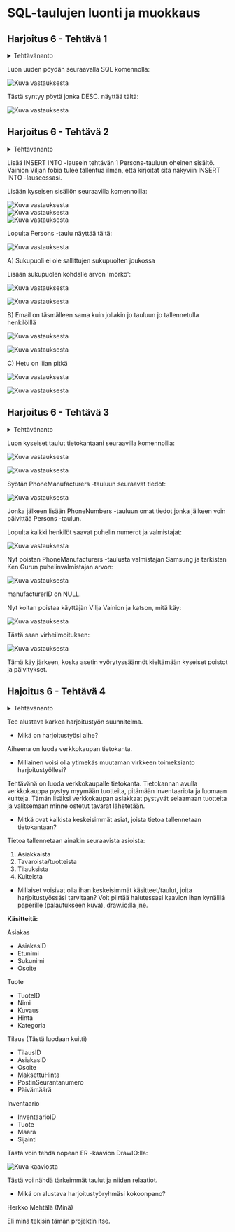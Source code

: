 # SQL-taulujen luonti ja muokkaus

## Harjoitus 6 - Tehtävä 1

<details markdown="1">
<summary>Tehtävänanto</summary>

Luo 'Persons' -niminen tietokannan taulu, jossa on sarakkeet<br>
+ 'hetu', kiinteämittainen merkkijono 11 merkkiä, perusavain<br>
+ 'sukunimi', vaihtuvamittainen merkkijono max 64 merkkiä, pakollinen<br>
+ 'etunimi', vaihtuvamittainen merkkijono max 64 merkkiä, pakollinen<br>
+ 'email', vaihtuvamittainen merkkijono max 128 merkkiä, ei ole pakollinen, mutta kahta täsmälleen samanlaista sähköpostiosoitetta ei voi tallentaa<br>
+ 'biologinen_sukupuoli', vaihtuvamittainen merkkijono max 32 merkkiä, pakollinen. Sallitut arvot ovat vain 'mies', 'nainen', 'intersukupuolinen'.<br>
+ 'fobia', vaihtuvamittainen merkkijono max 64 merkkiä, pakollinen, oletusarvo on 'hippopotomonstrosesquippedaliofobia'<br>
Tämän tehtävän vastauksena tulee palauttaa SQL-lause taulun luomiseksi sekä desc Persons-käskyn tulostus ja mahdolliset lisäkommentit.
</details>

Luon uuden pöydän seuraavalla SQL komennolla:  

![Kuva vastauksesta](Harjoitus6/1_result.JPG)  

Tästä syntyy pöytä jonka DESC. näyttää tältä:  

![Kuva vastauksesta](Harjoitus6/2_result.JPG)  

## Harjoitus 6 - Tehtävä 2

<details markdown="1">
<summary>Tehtävänanto</summary>

Lisää `INSERT INTO` -lausein tehtävän 1 `Persons`-tauluun oheinen sisältö. Vainion Viljan fobia tulee tallentua ilman, että kirjoitat sitä näkyviin `INSERT INTO` -lauseessasi

```
mysql> select * FROM Persons;
+-------------+----------+---------+----------------+----------------------+-------------------------------------+
| hetu        | sukunimi | etunimi | email          | biologinen_sukupuoli | fobia                               |
+-------------+----------+---------+----------------+----------------------+-------------------------------------+
| 121212-1234 | Guru     | Ken     | NULL           | intersukupuolinen    | fobofobia                           |
| 121212-1235 | Vainio   | Elo     | elo@mail.com   | mies                 | panofobia                           |
| 121212-1236 | Vainio   | Vilja   | vilja@mail.com | nainen               | hippopotomonstrosesquippedaliofobia |
+-------------+----------+---------+----------------+----------------------+-------------------------------------+
3 rows in set (0.00 sec)
```

Osoita `INSERT INTO` -lausein, että `Persons`-tauluun ei voi lisätä rivejä joissa  

A. `sukupuoli` ei ole sallittujen sukupuolten joukossa
B. `email` on täsmälleen sama kuin jollakin jo tauluun jo tallennetulla henkilölllä
C. `hetu` on liian pitkä  

Tämän tehtävän vastauksena tulee palauttaa kaikki käyttämäsi `INSERT INTO` -lauseet (6kpl) ja virheilmoitukset näiden kolmen viimeisen `INSERT INTO` -operaation epäonnistumisesta.  

</details>

Lisää INSERT INTO -lausein tehtävän 1 Persons-tauluun oheinen sisältö. Vainion Viljan fobia tulee tallentua ilman, että kirjoitat sitä näkyviin INSERT INTO -lauseessasi.  

Lisään kyseisen sisällön seuraavilla komennoilla:  

![Kuva vastauksesta](Harjoitus6/3_result.JPG)  
![Kuva vastauksesta](Harjoitus6/4_result.JPG)  
![Kuva vastauksesta](Harjoitus6/5_result.JPG)  

Lopulta Persons -taulu näyttää tältä:  

![Kuva vastauksesta](Harjoitus6/6_result.JPG)  

A) Sukupuoli ei ole sallittujen sukupuolten joukossa  

Lisään sukupuolen kohdalle arvon 'mörkö':  

![Kuva vastauksesta](Harjoitus6/7_result.JPG)  

![Kuva vastauksesta](Harjoitus6/8_result.JPG)  

B) Email on täsmälleen sama kuin jollakin jo tauluun jo tallennetulla henkilölllä  

![Kuva vastauksesta](Harjoitus6/9_result.JPG)  

![Kuva vastauksesta](Harjoitus6/10_result.JPG)  

C) Hetu on liian pitkä  

![Kuva vastauksesta](Harjoitus6/11_result.JPG)  

![Kuva vastauksesta](Harjoitus6/12_result.JPG)  

## Harjoitus 6 - Tehtävä 3

<details markdown="1">
<summary>Tehtävänanto</summary>
Tässä tehtävässä tarvitaan tehtävissä 1 ja 2 luotua `Persons`-taulua 3 rivin sisältöineen.<br>
Luo lisäksi taulu `PhoneManufacturers`, jossa on sarakkeet<br>

* (1A) 'id', kokonaisluku, automaattisesti kasvava sarake, pakollinen, perusavain<br>
* (1B) 'manufacturer', vaihtuvamittainen merkkijono max 32 merkkiä, pakollinen<br>

Luo lisäksi taulu 'PhoneNumbers', jossa on sarakkeet:<br><br>


* (2A) 'phonenumber', vaihtuvamittainen merkkijono max 64 merkkiä, pakollinen, perusavain<br>
* (2B) 'hetu', kiinteämittainen merkkijono 11 merkkiä, pakollinen. Tämä sarake toimiii viiteavaimena Persons-taulun hetu-sarakkeeseen (perusavain). Vyörytyssääntönä on sekä DELETE- että UPDATE-operaatioille kieltää sellaisten isätaulun henkilöiden poistaminen/muuttaminen, joilla on puhelinnumeroita.<br>
* (2C) 'manufacturerID', kokonaisluku, ei pakollinen, oletusarvo NULL. Tämä sarake toimiii viiteavaimena 'PhoneManufacturers-taulun' 'id'-sarakkeeseen (perusavain). Vyörytyssääntönä on sekä DELETE- että UPDATE-operaatioille asettaa isätaulun valmistajaksi NULL silloin, kun ollaan poistamassa/muuttamassa sellaisen valmistajan tietoja, joihin on liitettynä puhelinnumeroita.<br><br>

---<br><br>

Lisää 'INSERT INTO' -lausein 'PhoneManufacturers'-tauluun puhelinvalmistaja Samsung ja Apple. Lisää henkilölle Ken Guru puhelin numeroineen, jonka valmistaja on Samsung. Lisää henkilöille Elo Vainio ja Vilja Vainio puhelimet numeroineen, joiden valmistaja on Apple.<br>

---<br><br>

Poista 'PhoneManufacturers'-taulusta valmistaja Samsung ja totea että käyttäjän Ken Guru puhelinvalmistaja on NULL tämän operaation jälkeen.  <br>

Yritä poistaa käyttäjä Vilja Vainio 'Persons'-taulusta ja totea, että poisto ei onnistu vyörytyssääntöjen takia.<br>

---<br><br>

Tämän tehtävän vastauksena tulee palauttaa kaikki tehtävän ratkaisemiseksi käyttämäsi SQL-lauseet ja mahdolliset näytteet operaatioiden onnistumisesta tai epäonnistumisista.  

</details>


Luon kyseiset taulut tietokantaani seuraavilla komennoilla:  

![Kuva vastauksesta](Harjoitus6/13_result.JPG)  

![Kuva vastauksesta](Harjoitus6/14_result.JPG)  

Syötän PhoneManufacturers -tauluun seuraavat tiedot:  

![Kuva vastauksesta](Harjoitus6/15_result.JPG)  

Jonka jälkeen lisään PhoneNumbers -tauluun omat tiedot jonka jälkeen voin päivittää Persons -taulun.  

Lopulta kaikki henkilöt saavat puhelin numerot ja valmistajat:  

![Kuva vastauksesta](Harjoitus6/16_result.JPG)  

Nyt poistan PhoneManufacturers -taulusta valmistajan Samsung ja tarkistan Ken Gurun puhelinvalmistajan arvon:  

![Kuva vastauksesta](Harjoitus6/17_result.JPG)  

manufacturerID on NULL.  

Nyt koitan poistaa käyttäjän Vilja Vainion ja katson, mitä käy:  

![Kuva vastauksesta](Harjoitus6/18_result.JPG)  

Tästä saan virheilmoituksen:  

![Kuva vastauksesta](Harjoitus6/19_result.JPG)  

Tämä käy järkeen, koska asetin vyörytyssäännöt kieltämään kyseiset poistot ja päivitykset.  

## Hajoitus 6 - Tehtävä 4

<details markdown="1">
<summary>Tehtävänanto</summary>

Tee alustava karkea harjoitustyön suunnitelma. Pyri vastaamaan suunnitelmalla seuraaviin kysymyksiin<br><br>

* Mikä on harjoitustyösi aihe?<br>
* Millainen voisi olla ytimekäs muutaman virkkeen toimeksianto harjoitustyöllesi?<br>
* Mitkä ovat kaikista keskeisimmät asiat, joista tietoa tallennetaan tietokantaan?<br>
* Millaiset voisivat olla ihan keskeisimmät käsitteet/taulut, joita harjoitustyössäsi tarvitaan? Voit piirtää halutessasi kaavion ihan kynälllä paperille (palautukseen kuva), draw.io:lla jne.<br>
* Mikä on alustava harjoitustyöryhmäsi kokoonpano?<br>
Muuta?<br><br>

Tämän suunnitelman ei tarvitse toteutua, mutta jokaisen tästä tehtävästä pisteitä haluavan on esitettävä tässä vaiheessa tämä suunnitelma. Kaikki samaan ryhmään (tässä vaiheessa) kuuluvat voivat esittää saman suunnitelman.<br>

* Suunnitelman laajuus A4-tulosteena noin 1/2-1 sivua!<br>
* Palautusformaatti vapaa

</details>


Tee alustava karkea harjoitustyön suunnitelma.  

* Mikä on harjoitustyösi aihe?  

Aiheena on luoda verkkokaupan tietokanta.  

* Millainen voisi olla ytimekäs muutaman virkkeen toimeksianto harjoitustyöllesi?  

Tehtävänä on luoda verkkokaupalle tietokanta. Tietokannan avulla verkkokauppa pystyy myymään tuotteita, pitämään inventaariota ja luomaan kuitteja. Tämän lisäksi verkkokaupan asiakkaat pystyvät selaamaan tuotteita ja valitsemaan minne ostetut tavarat lähetetään.  

* Mitkä ovat kaikista keskeisimmät asiat, joista tietoa tallennetaan tietokantaan?  

Tietoa tallennetaan ainakin seuraavista asioista:  

1. Asiakkaista
2. Tavaroista/tuotteista
3. Tilauksista
4. Kuiteista

* Millaiset voisivat olla ihan keskeisimmät käsitteet/taulut, joita harjoitustyössäsi tarvitaan? Voit piirtää halutessasi kaavion ihan kynälllä paperille (palautukseen kuva), draw.io:lla jne.  

**Käsitteitä:**  

Asiakas
- AsiakasID
- Etunimi
- Sukunimi
- Osoite

Tuote
- TuoteID
- Nimi
- Kuvaus
- Hinta
- Kategoria

Tilaus (Tästä luodaan kuitti)
- TilausID
- AsiakasID
- Osoite
- MaksettuHinta
- PostinSeurantanumero
- Päivämäärä

Inventaario
- InventaarioID
- Tuote
- Määrä
- Sijainti

Tästä voin tehdä nopean ER -kaavion DrawIO:lla:  

![Kuva kaaviosta](Harjoitus6/ER_kaavio.png)  

Tästä voi nähdä tärkeimmät taulut ja niiden relaatiot.  

* Mikä on alustava harjoitustyöryhmäsi kokoonpano?  

Herkko Mehtälä (Minä)  

Eli minä tekisin tämän projektin itse.












